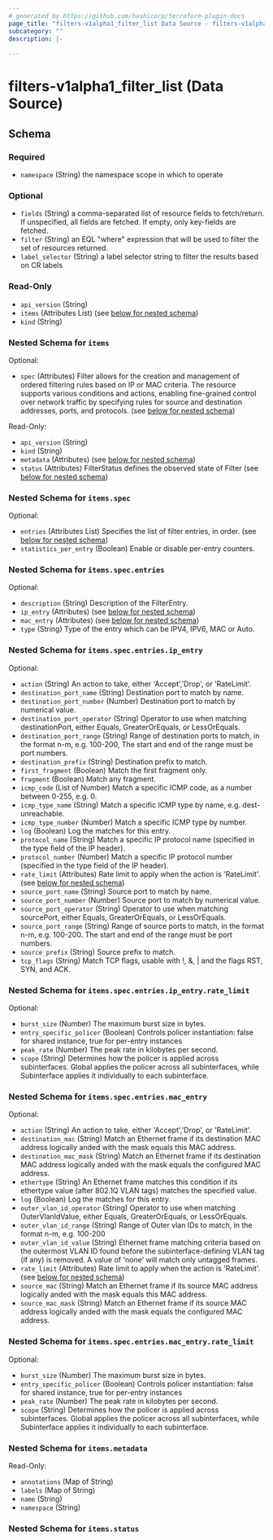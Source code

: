 ```yaml
---
# generated by https://github.com/hashicorp/terraform-plugin-docs
page_title: "filters-v1alpha1_filter_list Data Source - filters-v1alpha1"
subcategory: ""
description: |-
  
---
```


# filters-v1alpha1_filter_list (Data Source)





<!-- schema generated by tfplugindocs -->
## Schema

### Required

- `namespace` (String) the namespace scope in which to operate

### Optional

- `fields` (String) a comma-separated list of resource fields to fetch/return.  If unspecified, all fields are fetched.  If empty, only key-fields are fetched.
- `filter` (String) an EQL "where" expression that will be used to filter the set of resources returned.
- `label_selector` (String) a label selector string to filter the results based on CR labels

### Read-Only

- `api_version` (String)
- `items` (Attributes List) (see [below for nested schema](#nestedatt--items))
- `kind` (String)

<a id="nestedatt--items"></a>
### Nested Schema for `items`

Optional:

- `spec` (Attributes) Filter allows for the creation and management of ordered filtering rules based on IP or MAC criteria. The resource supports various conditions and actions, enabling fine-grained control over network traffic by specifying rules for source and destination addresses, ports, and protocols. (see [below for nested schema](#nestedatt--items--spec))

Read-Only:

- `api_version` (String)
- `kind` (String)
- `metadata` (Attributes) (see [below for nested schema](#nestedatt--items--metadata))
- `status` (Attributes) FilterStatus defines the observed state of Filter (see [below for nested schema](#nestedatt--items--status))

<a id="nestedatt--items--spec"></a>
### Nested Schema for `items.spec`

Optional:

- `entries` (Attributes List) Specifies the list of filter entries, in order. (see [below for nested schema](#nestedatt--items--spec--entries))
- `statistics_per_entry` (Boolean) Enable or disable per-entry counters.

<a id="nestedatt--items--spec--entries"></a>
### Nested Schema for `items.spec.entries`

Optional:

- `description` (String) Description of the FilterEntry.
- `ip_entry` (Attributes) (see [below for nested schema](#nestedatt--items--spec--entries--ip_entry))
- `mac_entry` (Attributes) (see [below for nested schema](#nestedatt--items--spec--entries--mac_entry))
- `type` (String) Type of the entry which can be IPV4, IPV6, MAC or Auto.

<a id="nestedatt--items--spec--entries--ip_entry"></a>
### Nested Schema for `items.spec.entries.ip_entry`

Optional:

- `action` (String) An action to take, either 'Accept','Drop', or 'RateLimit'.
- `destination_port_name` (String) Destination port to match by name.
- `destination_port_number` (Number) Destination port to match by numerical value.
- `destination_port_operator` (String) Operator to use when matching destinationPort, either Equals, GreaterOrEquals, or LessOrEquals.
- `destination_port_range` (String) Range of destination ports to match, in the format n-m, e.g. 100-200,  The start and end of the range must be port numbers.
- `destination_prefix` (String) Destination prefix to match.
- `first_fragment` (Boolean) Match the first fragment only.
- `fragment` (Boolean) Match any fragment.
- `icmp_code` (List of Number) Match a specific ICMP code, as a number between 0-255, e.g. 0.
- `icmp_type_name` (String) Match a specific ICMP type by name, e.g. dest-unreachable.
- `icmp_type_number` (Number) Match a specific ICMP type by number.
- `log` (Boolean) Log the matches for this entry.
- `protocol_name` (String) Match a specific IP protocol name (specified in the type field of the IP header).
- `protocol_number` (Number) Match a specific IP protocol number (specified in the type field of the IP header).
- `rate_limit` (Attributes) Rate limit to apply when the action is 'RateLimit'. (see [below for nested schema](#nestedatt--items--spec--entries--ip_entry--rate_limit))
- `source_port_name` (String) Source port to match by name.
- `source_port_number` (Number) Source port to match by numerical value.
- `source_port_operator` (String) Operator to use when matching sourcePort, either Equals, GreaterOrEquals, or LessOrEquals.
- `source_port_range` (String) Range of source ports to match, in the format n-m, e.g. 100-200.  The start and end of the range must be port numbers.
- `source_prefix` (String) Source prefix to match.
- `tcp_flags` (String) Match TCP flags, usable with !, &, | and the flags RST, SYN, and ACK.

<a id="nestedatt--items--spec--entries--ip_entry--rate_limit"></a>
### Nested Schema for `items.spec.entries.ip_entry.rate_limit`

Optional:

- `burst_size` (Number) The maximum burst size in bytes.
- `entry_specific_policer` (Boolean) Controls policer instantiation: false for shared instance, true for per-entry instances
- `peak_rate` (Number) The peak rate in kilobytes per second.
- `scope` (String) Determines how the policer is applied across subinterfaces. Global applies the policer across all subinterfaces, while Subinterface applies it individually to each subinterface.



<a id="nestedatt--items--spec--entries--mac_entry"></a>
### Nested Schema for `items.spec.entries.mac_entry`

Optional:

- `action` (String) An action to take, either 'Accept','Drop', or 'RateLimit'.
- `destination_mac` (String) Match an Ethernet frame if its destination MAC address logically anded with the mask equals this MAC address.
- `destination_mac_mask` (String) Match an Ethernet frame if its destination MAC address logically anded with the mask equals the configured MAC address.
- `ethertype` (String) An Ethernet frame matches this condition if its ethertype value (after 802.1Q VLAN tags) matches the specified value.
- `log` (Boolean) Log the matches for this entry.
- `outer_vlan_id_operator` (String) Operator to use when matching OuterVlanIdValue, either Equals, GreaterOrEquals, or LessOrEquals.
- `outer_vlan_id_range` (String) Range of Outer vlan IDs to match, in the format n-m, e.g. 100-200
- `outer_vlan_id_value` (String) Ethernet frame matching criteria based on the outermost VLAN ID found before the subinterface-defining VLAN tag (if any) is removed. A value of 'none' will match only untagged frames.
- `rate_limit` (Attributes) Rate limit to apply when the action is 'RateLimit'. (see [below for nested schema](#nestedatt--items--spec--entries--mac_entry--rate_limit))
- `source_mac` (String) Match an Ethernet frame if its source MAC address logically anded with the mask equals this MAC address.
- `source_mac_mask` (String) Match an Ethernet frame if its source MAC address logically anded with the mask equals the configured MAC address.

<a id="nestedatt--items--spec--entries--mac_entry--rate_limit"></a>
### Nested Schema for `items.spec.entries.mac_entry.rate_limit`

Optional:

- `burst_size` (Number) The maximum burst size in bytes.
- `entry_specific_policer` (Boolean) Controls policer instantiation: false for shared instance, true for per-entry instances
- `peak_rate` (Number) The peak rate in kilobytes per second.
- `scope` (String) Determines how the policer is applied across subinterfaces. Global applies the policer across all subinterfaces, while Subinterface applies it individually to each subinterface.





<a id="nestedatt--items--metadata"></a>
### Nested Schema for `items.metadata`

Read-Only:

- `annotations` (Map of String)
- `labels` (Map of String)
- `name` (String)
- `namespace` (String)


<a id="nestedatt--items--status"></a>
### Nested Schema for `items.status`
